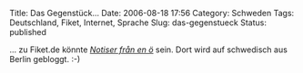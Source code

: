 Title: Das Gegenstück...
Date: 2006-08-18 17:56
Category: Schweden
Tags: Deutschland, Fiket, Internet, Sprache
Slug: das-gegenstueck
Status: published

... zu Fiket.de könnte [*Notiser från en
ö*](http://salongen.de/notiser/) sein. Dort wird auf schwedisch aus
Berlin gebloggt. :-)

